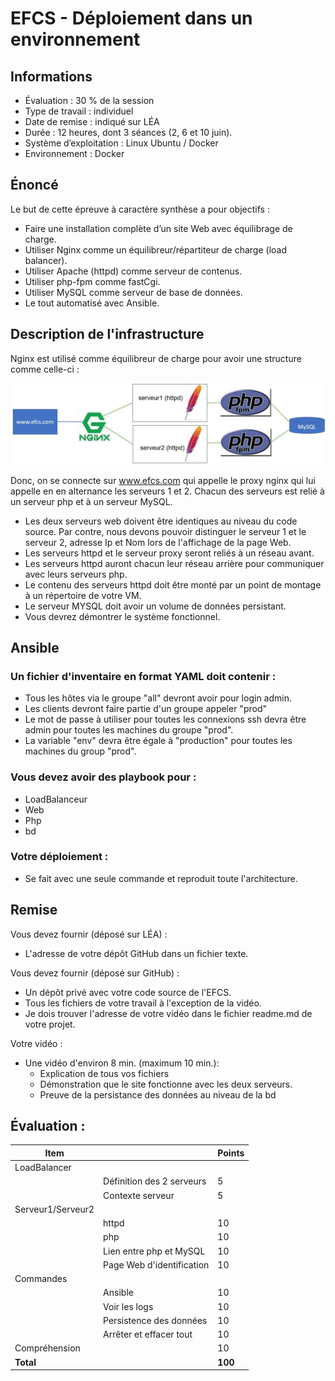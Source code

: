 # EFCS  - Déploiement dans un environnement 

## Informations
- Évaluation : 30 % de la session
- Type de travail : individuel
- Date de remise : indiqué sur LÉA 
- Durée : 12 heures, dont 3 séances (2, 6 et 10 juin). 
- Système d’exploitation : Linux Ubuntu / Docker
- Environnement : Docker

## Énoncé
Le but de cette épreuve à caractère synthèse a pour objectifs :
-	Faire une installation complète d’un site Web avec équilibrage de charge.
-	Utiliser Nginx comme un équilibreur/répartiteur de charge (load balancer).
-	Utiliser Apache (httpd) comme serveur de contenus.
- Utiliser php-fpm comme fastCgi.
- Utiliser MySQL comme serveur de base de données.
- Le tout automatisé avec Ansible.

## Description de l'infrastructure

Nginx est utilisé comme équilibreur de charge pour avoir une structure comme celle-ci :

![Infra](img/EFCS.jpg)


Donc, on se connecte sur www.efcs.com qui appelle le proxy nginx qui lui appelle en en alternance les serveurs 1 et 2. Chacun des serveurs est relié à un serveur php et à un serveur MySQL. 
-	Les deux serveurs web doivent être identiques au niveau du code source. Par contre, nous devons pouvoir distinguer le serveur 1 et le serveur 2, adresse Ip et Nom lors de l'affichage de la page Web. 
-	Les serveurs httpd et le serveur proxy seront reliés à un réseau avant.
-	Les serveurs httpd auront chacun leur réseau arrière pour communiquer avec leurs serveurs php.
-	Le contenu des serveurs httpd doit être monté par un point de montage à un répertoire de votre VM.
-	Le serveur MYSQL doit avoir un volume de données persistant.
-	Vous devrez démontrer le système fonctionnel.


## Ansible 

### Un fichier d'inventaire en format YAML doit contenir :

  - Tous les hôtes via le groupe "all" devront avoir pour login admin.
  - Les clients devront faire partie d'un groupe appeler "prod"
  - Le mot de passe à utiliser pour toutes les connexions ssh devra être admin  pour toutes les machines du groupe "prod".
  - La variable "env" devra être égale à "production" pour toutes les machines du group "prod".
 
### Vous devez avoir des playbook pour :

- LoadBalanceur
- Web
- Php
- bd

### Votre déploiement :
  - Se fait avec une seule commande et reproduit toute l'architecture.

## Remise 
Vous devez fournir (déposé sur LÉA) :

- L'adresse de votre dépôt GitHub dans un fichier texte.

Vous devez fournir (déposé sur GitHub) :
  - Un dépôt privé avec votre code source de l'EFCS.
  - Tous les fichiers de votre travail à l'exception de la vidéo.
  - Je dois trouver l'adresse de votre vidéo dans le fichier readme.md de votre projet.

Votre vidéo :
  - Une vidéo d'environ 8 min. (maximum 10 min.):
    -   Explication de tous vos fichiers
    -   Démonstration que le site fonctionne avec les deux serveurs.
    -   Preuve de la persistance des données au niveau de la bd
    

## Évaluation :
|Item ||Points  |
--- | --- | --- |
|LoadBalancer ||
||Définition des 2 serveurs|5|
||Contexte serveur|5|
|Serveur1/Serveur2 ||
||httpd|10
||php|10
||Lien entre php et MySQL |10
||Page Web d'identification |10
|Commandes ||
||Ansible|10|
||Voir les logs |10|
||Persistence des données |10|
||Arrêter et effacer tout|10|
|Compréhension||10|
|**Total** ||**100**|
